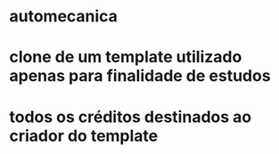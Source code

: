 # automecanica

# clone de um template utilizado apenas para finalidade de estudos

# todos os créditos destinados ao criador do template
